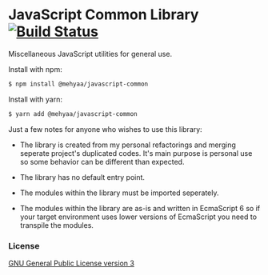 # JavaScript Common Library [![Build Status](https://travis-ci.com/mehyaa/javascript-common.svg?branch=master)](https://travis-ci.com/mehyaa/javascript-common)

Miscellaneous JavaScript utilities for general use.

Install with npm:
``` bash
$ npm install @mehyaa/javascript-common
```

Install with yarn:
``` bash
$ yarn add @mehyaa/javascript-common
```
Just a few notes for anyone who wishes to use this library:
* The library is created from my personal refactorings and merging seperate project's duplicated codes. It's main purpose is personal use so some behavior can be different than expected.

* The library has no default entry point.

* The modules within the library must be imported seperately.

* The modules within the library are as-is and written in EcmaScript 6 so if your target environment uses lower versions of EcmaScript you need to transpile the modules.

### License

[GNU General Public License version 3](https://opensource.org/licenses/GPL-3.0)